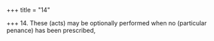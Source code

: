 +++
title = "14"

+++
14. These (acts) may be optionally performed when no (particular penance) has been prescribed,
